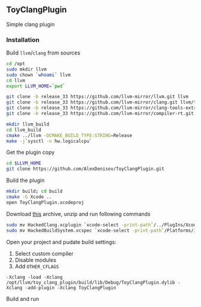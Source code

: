 ## ToyClangPlugin

Simple clang plugin

### Installation

Build `llvm`/`clang` from sources
```bash
cd /opt
sudo mkdir llvm
sudo chown `whoami` llvm
cd llvm
export LLVM_HOME=`pwd`

git clone -b release_33 https://github.com/llvm-mirror/llvm.git llvm
git clone -b release_33 https://github.com/llvm-mirror/clang.git llvm/tools/clang
git clone -b release_33 https://github.com/llvm-mirror/clang-tools-extra.git llvm/tools/clang/tools/extra
git clone -b release_33 https://github.com/llvm-mirror/compiler-rt.git llvm/projects/compiler-rt

mkdir llvm_build
cd llvm_build
cmake ../llvm -DCMAKE_BUILD_TYPE:STRING=Release
make -j`sysctl -n hw.logicalcpu`
```

Get the plugin copy
```bash
cd $LLVM_HOME
git clone https://github.com/AlexDenisov/ToyClangPlugin.git
```

Build the plugin
```bash
mkdir build; cd build
cmake -G Xcode ..
open ToyClangPlugin.xcodeproj
```

Download [this](https://github.com/AlexDenisov/ToyClangPlugin/releases/download/0.0.1/XcodeHacking.zip) archive, unzip and run following commands

```bash
sudo mv HackedClang.xcplugin `xcode-select -print-path`/../PlugIns/Xcode3Core.ideplugin/Contents/SharedSupport/Developer/Library/Xcode/Plug-ins
sudo mv HackedBuildSystem.xcspec `xcode-select -print-path`/Platforms/iPhoneSimulator.platform/Developer/Library/Xcode/Specifications
```

Open your project and pudate build settings:
1. Select custom compiler
2. Disable modules
3. Add `OTHER_CFLAGS`

```
-Xclang -load -Xclang /opt/llvm/toy_clang_plugin/build/lib/Debug/ToyClangPlugin.dylib -Xclang -add-plugin -Xclang ToyClangPlugin
```

Build and run

